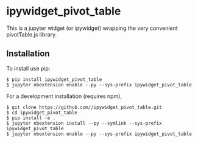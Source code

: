 ipywidget_pivot_table
===============================

This is a jupyter widget (or ipywidget) wrapping the very convenient pivotTable.js library.

Installation
------------

To install use pip:

    $ pip install ipywidget_pivot_table
    $ jupyter nbextension enable --py --sys-prefix ipywidget_pivot_table


For a development installation (requires npm),

    $ git clone https://github.com//ipywidget_pivot_table.git
    $ cd ipywidget_pivot_table
    $ pip install -e .
    $ jupyter nbextension install --py --symlink --sys-prefix ipywidget_pivot_table
    $ jupyter nbextension enable --py --sys-prefix ipywidget_pivot_table

